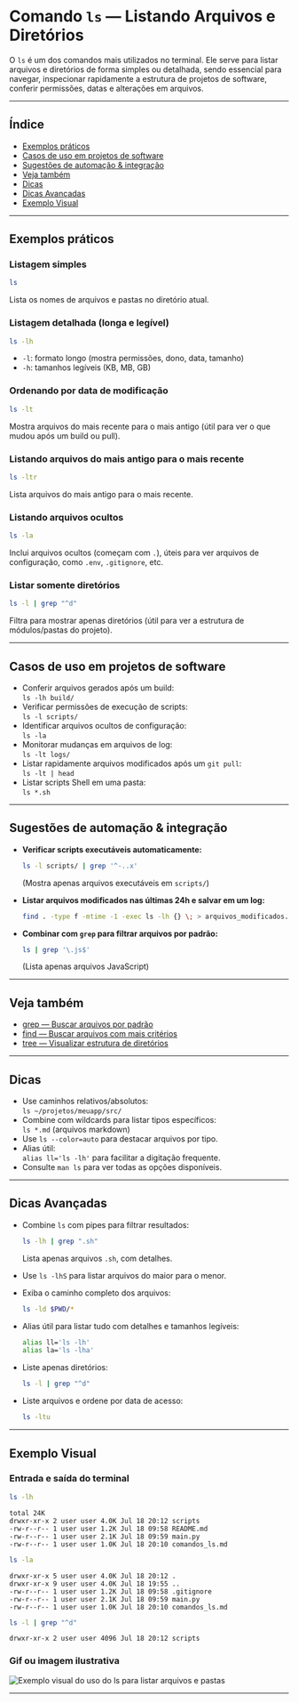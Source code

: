 # Comando `ls` — Listando Arquivos e Diretórios

O `ls` é um dos comandos mais utilizados no terminal. Ele serve para listar arquivos e diretórios de forma simples ou detalhada, sendo essencial para navegar, inspecionar rapidamente a estrutura de projetos de software, conferir permissões, datas e alterações em arquivos.

---

## Índice

- [Exemplos práticos](#exemplos-práticos)
- [Casos de uso em projetos de software](#casos-de-uso-em-projetos-de-software)
- [Sugestões de automação & integração](#sugestões-de-automação--integração)
- [Veja também](#veja-também)
- [Dicas](#dicas)
- [Dicas Avançadas](#dicas-avançadas)
- [Exemplo Visual](#exemplo-visual)

---

## Exemplos práticos

### Listagem simples

```bash
ls
```
Lista os nomes de arquivos e pastas no diretório atual.

### Listagem detalhada (longa e legível)

```bash
ls -lh
```
- `-l`: formato longo (mostra permissões, dono, data, tamanho)
- `-h`: tamanhos legíveis (KB, MB, GB)

### Ordenando por data de modificação

```bash
ls -lt
```
Mostra arquivos do mais recente para o mais antigo (útil para ver o que mudou após um build ou pull).

### Listando arquivos do mais antigo para o mais recente

```bash
ls -ltr
```
Lista arquivos do mais antigo para o mais recente.

### Listando arquivos ocultos

```bash
ls -la
```
Inclui arquivos ocultos (começam com `.`), úteis para ver arquivos de configuração, como `.env`, `.gitignore`, etc.

### Listar somente diretórios

```bash
ls -l | grep "^d"
```
Filtra para mostrar apenas diretórios (útil para ver a estrutura de módulos/pastas do projeto).

---

## Casos de uso em projetos de software

- Conferir arquivos gerados após um build:  
  `ls -lh build/`
- Verificar permissões de execução de scripts:  
  `ls -l scripts/`
- Identificar arquivos ocultos de configuração:  
  `ls -la`
- Monitorar mudanças em arquivos de log:  
  `ls -lt logs/`
- Listar rapidamente arquivos modificados após um `git pull`:  
  `ls -lt | head`
- Listar scripts Shell em uma pasta:  
  `ls *.sh`

---

## Sugestões de automação & integração

- **Verificar scripts executáveis automaticamente:**
  ```bash
  ls -l scripts/ | grep '^-..x'
  ```
  (Mostra apenas arquivos executáveis em `scripts/`)

- **Listar arquivos modificados nas últimas 24h e salvar em um log:**
  ```bash
  find . -type f -mtime -1 -exec ls -lh {} \; > arquivos_modificados.log
  ```

- **Combinar com `grep` para filtrar arquivos por padrão:**
  ```bash
  ls | grep '\.js$'
  ```
  (Lista apenas arquivos JavaScript)

---

## Veja também

- [grep — Buscar arquivos por padrão](grep.md)
- [find — Buscar arquivos com mais critérios](find.md)
- [tree — Visualizar estrutura de diretórios](tree.md)

---

## Dicas

- Use caminhos relativos/absolutos:  
  `ls ~/projetos/meuapp/src/`
- Combine com wildcards para listar tipos específicos:  
  `ls *.md` (arquivos markdown)
- Use `ls --color=auto` para destacar arquivos por tipo.
- Alias útil:  
  `alias ll='ls -lh'` para facilitar a digitação frequente.
- Consulte `man ls` para ver todas as opções disponíveis.

---

## Dicas Avançadas

- Combine `ls` com pipes para filtrar resultados:
  ```bash
  ls -lh | grep ".sh"
  ```
  Lista apenas arquivos `.sh`, com detalhes.

- Use `ls -lhS` para listar arquivos do maior para o menor.

- Exiba o caminho completo dos arquivos:
  ```bash
  ls -ld $PWD/*
  ```

- Alias útil para listar tudo com detalhes e tamanhos legíveis:
  ```bash
  alias ll='ls -lh'
  alias la='ls -lha'
  ```

- Liste apenas diretórios:
  ```bash
  ls -l | grep "^d"
  ```

- Liste arquivos e ordene por data de acesso:
  ```bash
  ls -ltu
  ```

---

## Exemplo Visual

### Entrada e saída do terminal

```bash
ls -lh
```
```
total 24K
drwxr-xr-x 2 user user 4.0K Jul 18 20:12 scripts
-rw-r--r-- 1 user user 1.2K Jul 18 09:58 README.md
-rw-r--r-- 1 user user 2.1K Jul 18 09:59 main.py
-rw-r--r-- 1 user user 1.0K Jul 18 20:10 comandos_ls.md
```

```bash
ls -la
```
```
drwxr-xr-x 5 user user 4.0K Jul 18 20:12 .
drwxr-xr-x 9 user user 4.0K Jul 18 19:55 ..
-rw-r--r-- 1 user user 1.2K Jul 18 09:58 .gitignore
-rw-r--r-- 1 user user 2.1K Jul 18 09:59 main.py
-rw-r--r-- 1 user user 1.0K Jul 18 20:10 comandos_ls.md
```

```bash
ls -l | grep "^d"
```
```
drwxr-xr-x 2 user user 4096 Jul 18 20:12 scripts
```

### Gif ou imagem ilustrativa

![Exemplo visual do uso do ls para listar arquivos e pastas](../assets/ls-exemplo.gif)

---